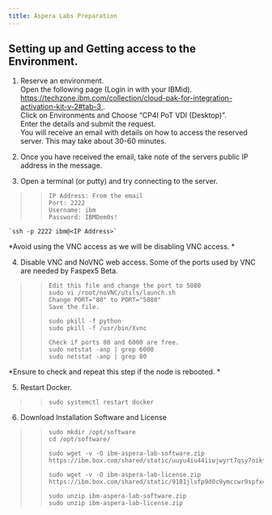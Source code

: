```yaml
---
title: Aspera Labs Preparation
---
```


##	Setting up and Getting access to the Environment.

1. Reserve an environment.  
Open the following page (Login in with your IBMid).
[https://techzone.ibm.com/collection/cloud-pak-for-integration-activation-kit-v-2#tab-3 ](https://techzone.ibm.com/collection/cloud-pak-for-integration-activation-kit-v-2#tab-3 ).  
	Click on Environments and Choose “CP4I PoT VDI (Desktop)”.   
	Enter the details and submit the request.    
You will receive an email with details on how to access the reserved server. This may take about 30-60 minutes.    

2. Once you have received the email, take note of the servers public IP address in the message. 
3. Open a terminal (or putty) and try connecting to the server.


> > 	IP Address: From the email
> > 	Port: 2222
> > 	Username: ibm
> > 	Password: IBMDem0s!

	`ssh -p 2222 ibm@<IP Address>`   
*Avoid using the VNC access as we will be disabling VNC access. *

4. Disable VNC and NoVNC web access. Some of the ports used by VNC are needed by Faspex5 Beta.   
> > 	Edit this file and change the port to 5080
> > 	sudo vi /root/noVNC/utils/launch.sh
> > 	Change PORT="80" to PORT="5080"
> > 	Save the file. 
> > 	
> > 	sudo pkill -f python
> > 	sudo pkill -f /usr/bin/Xvnc
> > 	
> > 	Check if ports 80 and 6000 are free.
> > 	sudo netstat -anp | grep 6000
> > 	sudo netstat -anp | grep 80
*Ensure to check and repeat this step if the node is rebooted. *

5.   Restart Docker.  
> > 	sudo systemctl restart docker
6. Download Installation Software and License
> > 	sudo mkdir /opt/software
> > 	cd /opt/software/
> > 	
> > 	sudo wget -v -O ibm-aspera-lab-software.zip https://ibm.box.com/shared/static/uuyu4iu44iiwjwyrt7qsy7oiky6pyr4g.zip
> > 	
> > 	sudo wget -v -O ibm-aspera-lab-license.zip https://ibm.box.com/shared/static/9101jlsfp9d0c9ymccwr9spfxeqjyt5g.zip
> > 	
> > 	sudo unzip ibm-aspera-lab-software.zip
> > 	sudo unzip ibm-aspera-lab-license.zip

